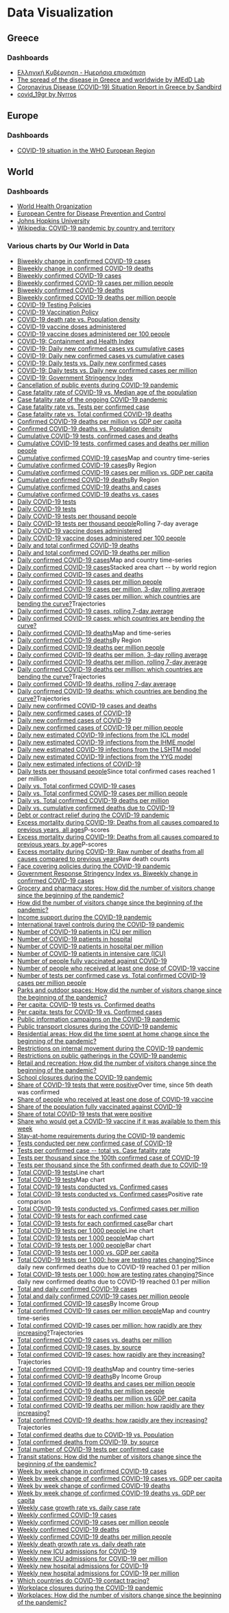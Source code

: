 # Data Visualization

## Greece

### Dashboards

- [Ελληνική Κυβέρνηση - Ημερήσια επισκόπιση](https://covid19.gov.gr/covid19-live-analytics/)
- [The spread of the disease in Greece and worldwide by iMEdD Lab](https://lab.imedd.org/covid19/?lang=en)
- [Coronavirus Disease (COVID-19) Situation Report in Greece by Sandbird](https://covid19-greece.tk/index_en.html)
- [covid_19gr by Nyrros](https://docs.google.com/spreadsheets/d/14rKl4TAM05YWj94u3rAkS2PKTSIqYzdCeuXVMtV6ptM/edit#gid=784106715)

## Europe

### Dashboards

- [COVID-19 situation in the WHO European Region](https://who.maps.arcgis.com/apps/opsdashboard/index.html?fbclid=IwAR2mvedCeczfLMfRV1G1Puk85E0pTaZnhK-Bb7OV62gVKcwrVBAja4TNtec#/ead3c6475654481ca51c248d52ab9c61)

## World

### Dashboards

- [World Health Organization](https://covid19.who.int/)
- [European Centre for Disease Prevention and Control](https://qap.ecdc.europa.eu/public/extensions/COVID-19/COVID-19.html#global-overview-tab)
- [Johns Hopkins University](https://coronavirus.jhu.edu/map.html)
- [Wikipedia: COVID-19 pandemic by country and territory](https://en.wikipedia.org/wiki/COVID-19_pandemic_by_country_and_territory)

### Various charts by Our World in Data

- [Biweekly change in confirmed COVID-19 cases](https://ourworldindata.org/grapher/biweekly-growth-covid-cases)
- [Biweekly change in confirmed COVID-19 deaths](https://ourworldindata.org/grapher/biweekly-change-covid-deaths)
- [Biweekly confirmed COVID-19 cases](https://ourworldindata.org/grapher/biweekly-confirmed-covid-19-cases)
- [Biweekly confirmed COVID-19 cases per million people](https://ourworldindata.org/grapher/biweekly-covid-cases-per-million-people)
- [Biweekly confirmed COVID-19 deaths](https://ourworldindata.org/grapher/biweekly-covid-deaths)
- [Biweekly confirmed COVID-19 deaths per million people](https://ourworldindata.org/grapher/biweekly-covid-deaths-per-million-people)
- [COVID-19 Testing Policies](https://ourworldindata.org/grapher/covid-19-testing-policy)
- [COVID-19 Vaccination Policy](https://ourworldindata.org/grapher/covid-vaccination-policy)
- [COVID-19 death rate vs. Population density](https://ourworldindata.org/grapher/covid-19-death-rate-vs-population-density)
- [COVID-19 vaccine doses administered](https://ourworldindata.org/grapher/cumulative-covid-vaccinations)
- [COVID-19 vaccine doses administered per 100 people](https://ourworldindata.org/grapher/covid-vaccination-doses-per-capita)
- [COVID-19: Containment and Health Index](https://ourworldindata.org/grapher/covid-containment-and-health-index)
- [COVID-19: Daily new confirmed cases vs cumulative cases](https://ourworldindata.org/grapher/daily-new-confirmed-cases-of-covid-19-vs-cumulative-cases-tests-per-case)
- [COVID-19: Daily new confirmed cases vs cumulative cases](https://ourworldindata.org/grapher/daily-new-confirmed-cases-of-covid-19-vs-cumulative-cases-positive-rate)
- [COVID-19: Daily tests vs. Daily new confirmed cases](https://ourworldindata.org/grapher/covid-19-daily-tests-vs-daily-new-confirmed-cases)
- [COVID-19: Daily tests vs. Daily new confirmed cases per million](https://ourworldindata.org/grapher/covid-19-daily-tests-vs-daily-new-confirmed-cases-per-million)
- [COVID-19: Government Stringency Index](https://ourworldindata.org/grapher/covid-stringency-index)
- [Cancellation of public events during COVID-19 pandemic](https://ourworldindata.org/grapher/public-events-covid)
- [Case fatality rate of COVID-19 vs. Median age of the population](https://ourworldindata.org/grapher/case-fatality-rate-of-covid-19-vs-median-age)
- [Case fatality rate of the ongoing COVID-19 pandemic](https://ourworldindata.org/grapher/coronavirus-cfr)
- [Case fatality rate vs. Tests per confirmed case](https://ourworldindata.org/grapher/case-fatality-rate-vs-tests-per-confirmed-case)
- [Case fatality rate vs. Total confirmed COVID-19 deaths](https://ourworldindata.org/grapher/deaths-covid-19-vs-case-fatality-rate)
- [Confirmed COVID-19 deaths per million vs GDP per capita](https://ourworldindata.org/grapher/daily-confirmed-deaths-of-covid-19-per-million-people-vs-gdp-per-capita)
- [Confirmed COVID-19 deaths vs. Population density](https://ourworldindata.org/grapher/covid-19-deaths-vs-population-density)
- [Cumulative COVID-19 tests, confirmed cases and deaths](https://ourworldindata.org/grapher/covid-tests-cases-deaths)
- [Cumulative COVID-19 tests, confirmed cases and deaths per million people](https://ourworldindata.org/grapher/covid-tests-cases-deaths-per-million)
- [Cumulative confirmed COVID-19 cases](https://ourworldindata.org/grapher/total-cases-covid-19)Map and country time-series
- [Cumulative confirmed COVID-19 cases](https://ourworldindata.org/grapher/cumulative-covid-cases-region)By Region
- [Cumulative confirmed COVID-19 cases per million vs. GDP per capita](https://ourworldindata.org/grapher/total-confirmed-cases-of-covid-19-per-million-people-vs-gdp-per-capita)
- [Cumulative confirmed COVID-19 deaths](https://ourworldindata.org/grapher/cumulative-covid-deaths-region)By Region
- [Cumulative confirmed COVID-19 deaths and cases](https://ourworldindata.org/grapher/cumulative-deaths-and-cases-covid-19)
- [Cumulative confirmed COVID-19 deaths vs. cases](https://ourworldindata.org/grapher/covid-19-cumulative-confirmed-cases-vs-confirmed-deaths)
- [Daily COVID-19 tests](https://ourworldindata.org/grapher/full-list-covid-19-tests-per-day)
- [Daily COVID-19 tests](https://ourworldindata.org/grapher/daily-covid-19-tests-smoothed-7-day)
- [Daily COVID-19 tests per thousand people](https://ourworldindata.org/grapher/full-list-daily-covid-19-tests-per-thousand)
- [Daily COVID-19 tests per thousand people](https://ourworldindata.org/grapher/daily-tests-per-thousand-people-smoothed-7-day)Rolling 7-day average
- [Daily COVID-19 vaccine doses administered](https://ourworldindata.org/grapher/daily-covid-19-vaccination-doses)
- [Daily COVID-19 vaccine doses administered per 100 people](https://ourworldindata.org/grapher/daily-covid-vaccination-doses-per-capita)
- [Daily and total confirmed COVID-19 deaths](https://ourworldindata.org/grapher/total-daily-covid-deaths)
- [Daily and total confirmed COVID-19 deaths per million](https://ourworldindata.org/grapher/total-daily-covid-deaths-per-million)
- [Daily confirmed COVID-19 cases](https://ourworldindata.org/grapher/daily-cases-covid-19)Map and country time-series
- [Daily confirmed COVID-19 cases](https://ourworldindata.org/grapher/daily-cases-covid-region)Stacked area chart -- by world region
- [Daily confirmed COVID-19 cases and deaths](https://ourworldindata.org/grapher/daily-covid-cases-deaths)
- [Daily confirmed COVID-19 cases per million people](https://ourworldindata.org/grapher/new-covid-cases-per-million)
- [Daily confirmed COVID-19 cases per million, 3-day rolling average](https://ourworldindata.org/grapher/daily-covid-cases-per-million-three-day-avg)
- [Daily confirmed COVID-19 cases per million: which countries are bending the curve?](https://ourworldindata.org/grapher/covid-daily-cases-trajectory-per-million)Trajectories
- [Daily confirmed COVID-19 cases, rolling 7-day average](https://ourworldindata.org/grapher/daily-covid-cases-7-day)
- [Daily confirmed COVID-19 cases: which countries are bending the curve?](https://ourworldindata.org/grapher/covid-confirmed-daily-cases-epidemiological-trajectory)
- [Daily confirmed COVID-19 deaths](https://ourworldindata.org/grapher/daily-deaths-covid-19)Map and time-series
- [Daily confirmed COVID-19 deaths](https://ourworldindata.org/grapher/daily-covid-deaths-region)By Region
- [Daily confirmed COVID-19 deaths per million people](https://ourworldindata.org/grapher/new-covid-deaths-per-million)
- [Daily confirmed COVID-19 deaths per million, 3-day rolling average](https://ourworldindata.org/grapher/daily-covid-deaths-per-million-3-day-avg)
- [Daily confirmed COVID-19 deaths per million, rolling 7-day average](https://ourworldindata.org/grapher/daily-covid-deaths-per-million-7-day-average)
- [Daily confirmed COVID-19 deaths per million: which countries are bending the curve?](https://ourworldindata.org/grapher/covid-daily-deaths-trajectory-per-million)Trajectories
- [Daily confirmed COVID-19 deaths, rolling 7-day average](https://ourworldindata.org/grapher/daily-covid-deaths-7-day)
- [Daily confirmed COVID-19 deaths: which countries are bending the curve?](https://ourworldindata.org/grapher/covid-confirmed-daily-deaths-epidemiological-trajectory)Trajectories
- [Daily new confirmed COVID-19 cases and deaths](https://ourworldindata.org/grapher/daily-covid-cases-deaths-7-day-ra)
- [Daily new confirmed cases of COVID-19](https://ourworldindata.org/grapher/daily-new-confirmed-cases-of-covid-19-tests-per-case)
- [Daily new confirmed cases of COVID-19](https://ourworldindata.org/grapher/daily-new-confirmed-cases-of-covid-19-positive-rate)
- [Daily new confirmed cases of COVID-19 per million people](https://ourworldindata.org/grapher/daily-new-confirmed-cases-of-covid-19-per-million-tests-per-case)
- [Daily new estimated COVID-19 infections from the ICL model](https://ourworldindata.org/grapher/daily-new-estimated-covid-19-infections-icl-model)
- [Daily new estimated COVID-19 infections from the IHME model](https://ourworldindata.org/grapher/daily-new-estimated-covid-19-infections-ihme-model)
- [Daily new estimated COVID-19 infections from the LSHTM model](https://ourworldindata.org/grapher/daily-new-estimated-covid-19-infections-lshtm-model)
- [Daily new estimated COVID-19 infections from the YYG model](https://ourworldindata.org/grapher/daily-new-estimated-covid-19-infections-yyg-model)
- [Daily new estimated infections of COVID-19](https://ourworldindata.org/grapher/daily-new-estimated-infections-of-covid-19)
- [Daily tests per thousand people](https://ourworldindata.org/grapher/seven-day-daily-tests-per-thousand-since-1-per-mil-confirmed-cases)Since total confirmed cases reached 1 per million
- [Daily vs. Total confirmed COVID-19 cases](https://ourworldindata.org/grapher/covid-daily-vs-total-cases)
- [Daily vs. Total confirmed COVID-19 cases per million people](https://ourworldindata.org/grapher/covid-daily-vs-total-cases-per-million)
- [Daily vs. Total confirmed COVID-19 deaths per million](https://ourworldindata.org/grapher/covid-deaths-daily-vs-total-per-million)
- [Daily vs. cumulative confirmed deaths due to COVID-19](https://ourworldindata.org/grapher/confirmed-covid-19-deaths-cumulative-vs-daily)
- [Debt or contract relief during the COVID-19 pandemic](https://ourworldindata.org/grapher/debt-relief-covid)
- [Excess mortality during COVID-19: Deaths from all causes compared to previous years, all ages](https://ourworldindata.org/grapher/excess-mortality-p-scores)P-scores
- [Excess mortality during COVID-19: Deaths from all causes compared to previous years, by age](https://ourworldindata.org/grapher/excess-mortality-p-scores-by-age)P-scores
- [Excess mortality during COVID-19: Raw number of deaths from all causes compared to previous years](https://ourworldindata.org/grapher/excess-mortality-raw-death-count)Raw death counts
- [Face covering policies during the COVID-19 pandemic](https://ourworldindata.org/grapher/face-covering-policies-covid)
- [Government Response Stringency Index vs. Biweekly change in confirmed COVID-19 cases](https://ourworldindata.org/grapher/government-response-stringency-index-vs-biweekly-change-in-confirmed-covid-19-cases)
- [Grocery and pharmacy stores: How did the number of visitors change since the beginning of the pandemic?](https://ourworldindata.org/grapher/change-visitors-grocery-stores)
- [How did the number of visitors change since the beginning of the pandemic?](https://ourworldindata.org/grapher/changes-visitors-covid)
- [Income support during the COVID-19 pandemic](https://ourworldindata.org/grapher/income-support-covid)
- [International travel controls during the COVID-19 pandemic](https://ourworldindata.org/grapher/international-travel-covid)
- [Number of COVID-19 patients in ICU per million](https://ourworldindata.org/grapher/covid-icu-patients-per-million)
- [Number of COVID-19 patients in hospital](https://ourworldindata.org/grapher/current-covid-patients-hospital)
- [Number of COVID-19 patients in hospital per million](https://ourworldindata.org/grapher/current-covid-hospitalizations-per-million)
- [Number of COVID-19 patients in intensive care (ICU)](https://ourworldindata.org/grapher/current-covid-patients-icu)
- [Number of people fully vaccinated against COVID-19](https://ourworldindata.org/grapher/people-fully-vaccinated-covid)
- [Number of people who received at least one dose of COVID-19 vaccine](https://ourworldindata.org/grapher/people-vaccinated-covid)
- [Number of tests per confirmed case vs. Total confirmed COVID-19 cases per million people](https://ourworldindata.org/grapher/number-of-tests-per-confirmed-case-vs-total-confirmed-cases-of-covid-19-per-million-people)
- [Parks and outdoor spaces: How did the number of visitors change since the beginning of the pandemic?](https://ourworldindata.org/grapher/change-visitors-parks-covid)
- [Per capita: COVID-19 tests vs. Confirmed deaths](https://ourworldindata.org/grapher/covid-19-tests-deaths-scatter-with-comparisons)
- [Per capita: tests for COVID-19 vs. Confirmed cases](https://ourworldindata.org/grapher/covid-19-tests-vs-cases-per-million-positivity-comparisons)
- [Public information campaigns on the COVID-19 pandemic](https://ourworldindata.org/grapher/public-campaigns-covid)
- [Public transport closures during the COVID-19 pandemic](https://ourworldindata.org/grapher/public-transport-covid)
- [Residential areas: How did the time spent at home change since the beginning of the pandemic?](https://ourworldindata.org/grapher/changes-residential-duration-covid)
- [Restrictions on internal movement during the COVID-19 pandemic](https://ourworldindata.org/grapher/internal-movement-covid)
- [Restrictions on public gatherings in the COVID-19 pandemic](https://ourworldindata.org/grapher/public-gathering-rules-covid)
- [Retail and recreation: How did the number of visitors change since the beginning of the pandemic?](https://ourworldindata.org/grapher/change-visitors-retail-recreation)
- [School closures during the COVID-19 pandemic](https://ourworldindata.org/grapher/school-closures-covid)
- [Share of COVID-19 tests that were positive](https://ourworldindata.org/grapher/covid19-positive-rate-since-5th-death)Over time, since 5th death was confirmed
- [Share of people who received at least one dose of COVID-19 vaccine](https://ourworldindata.org/grapher/share-people-vaccinated-covid)
- [Share of the population fully vaccinated against COVID-19](https://ourworldindata.org/grapher/share-people-fully-vaccinated-covid)
- [Share of total COVID-19 tests that were positive](https://ourworldindata.org/grapher/covid-19-positive-rate-bar)
- [Share who would get a COVID-19 vaccine if it was available to them this week](https://ourworldindata.org/grapher/covid-vaccine-willingness)
- [Stay-at-home requirements during the COVID-19 pandemic](https://ourworldindata.org/grapher/stay-at-home-covid)
- [Tests conducted per new confirmed case of COVID-19](https://ourworldindata.org/grapher/tests-per-confirmed-case-daily-smoothed)
- [Tests per confirmed case -- total vs. Case fatality rate](https://ourworldindata.org/grapher/number-of-tests-per-confirmed-case-vs-case-fatality-rate)
- [Tests per thousand since the 100th confirmed case of COVID-19](https://ourworldindata.org/grapher/total-tests-per-thousand-since-100th-case)
- [Tests per thousand since the 5th confirmed death due to COVID-19](https://ourworldindata.org/grapher/total-tests-per-thousand-since-5th-death)
- [Total COVID-19 tests](https://ourworldindata.org/grapher/full-list-total-tests-for-covid-19)Line chart
- [Total COVID-19 tests](https://ourworldindata.org/grapher/full-list-total-tests-for-covid-19-map)Map chart
- [Total COVID-19 tests conducted vs. Confirmed cases](https://ourworldindata.org/grapher/covid-19-total-confirmed-cases-vs-total-tests-conducted)
- [Total COVID-19 tests conducted vs. Confirmed cases](https://ourworldindata.org/grapher/covid-19-tests-vs-cases-positivity-comparisons)Positive rate comparison
- [Total COVID-19 tests conducted vs. Confirmed cases per million](https://ourworldindata.org/grapher/covid-19-tests-cases-scatter-with-comparisons)
- [Total COVID-19 tests for each confirmed case](https://ourworldindata.org/grapher/the-number-of-tests-for-each-confirmed-case-since-5th-death)
- [Total COVID-19 tests for each confirmed case](https://ourworldindata.org/grapher/number-of-covid-19-tests-per-confirmed-case-bar-chart)Bar chart
- [Total COVID-19 tests per 1,000 people](https://ourworldindata.org/grapher/full-list-cumulative-total-tests-per-thousand)Line chart
- [Total COVID-19 tests per 1,000 people](https://ourworldindata.org/grapher/full-list-cumulative-total-tests-per-thousand-map)Map chart
- [Total COVID-19 tests per 1,000 people](https://ourworldindata.org/grapher/full-list-cumulative-total-tests-per-thousand-bar-chart)Bar chart
- [Total COVID-19 tests per 1,000 vs. GDP per capita](https://ourworldindata.org/grapher/tests-of-covid-19-per-thousand-people-vs-gdp-per-capita)
- [Total COVID-19 tests per 1,000: how are testing rates changing?](https://ourworldindata.org/grapher/total-tests-per-thousand-since-per-cap-death-threshold)Since daily new confirmed deaths due to COVID-19 reached 0.1 per million
- [Total COVID-19 tests per 1,000: how are testing rates changing?](https://ourworldindata.org/grapher/total-tests-per-thousand-since-per-cap-death-threshold-incl-before-outbreak)Since daily new confirmed deaths due to COVID-19 reached 0.1 per million
- [Total and daily confirmed COVID-19 cases](https://ourworldindata.org/grapher/total-and-daily-cases-covid-19)
- [Total and daily confirmed COVID-19 cases per million people](https://ourworldindata.org/grapher/total-and-daily-covid-cases-per-million)
- [Total confirmed COVID-19 cases](https://ourworldindata.org/grapher/covid-cases-income)By Income Group
- [Total confirmed COVID-19 cases per million people](https://ourworldindata.org/grapher/total-confirmed-cases-of-covid-19-per-million-people)Map and country time-series
- [Total confirmed COVID-19 cases per million: how rapidly are they increasing?](https://ourworldindata.org/grapher/covid-confirmed-cases-per-million-since-1-per-million)Trajectories
- [Total confirmed COVID-19 cases vs. deaths per million](https://ourworldindata.org/grapher/rate-confirmed-cases-vs-rate-confirmed-deaths)
- [Total confirmed COVID-19 cases, by source](https://ourworldindata.org/grapher/covid-cases-by-source)
- [Total confirmed COVID-19 cases: how rapidly are they increasing?](https://ourworldindata.org/grapher/covid-confirmed-cases-since-100th-case)Trajectories
- [Total confirmed COVID-19 deaths](https://ourworldindata.org/grapher/total-deaths-covid-19)Map and country time-series
- [Total confirmed COVID-19 deaths](https://ourworldindata.org/grapher/covid-deaths-income)By Income Group
- [Total confirmed COVID-19 deaths and cases per million people](https://ourworldindata.org/grapher/total-covid-cases-deaths-per-million)
- [Total confirmed COVID-19 deaths per million people](https://ourworldindata.org/grapher/total-covid-deaths-per-million)
- [Total confirmed COVID-19 deaths per million vs GDP per capita](https://ourworldindata.org/grapher/total-confirmed-deaths-of-covid-19-per-million-people-vs-gdp-per-capita)
- [Total confirmed COVID-19 deaths per million: how rapidly are they increasing?](https://ourworldindata.org/grapher/covid-deaths-days-since-per-million)
- [Total confirmed COVID-19 deaths: how rapidly are they increasing?](https://ourworldindata.org/grapher/covid-confirmed-deaths-since-5th-death)Trajectories
- [Total confirmed deaths due to COVID-19 vs. Population](https://ourworldindata.org/grapher/total-confirmed-deaths-due-to-covid-19-vs-population)
- [Total confirmed deaths from COVID-19, by source](https://ourworldindata.org/grapher/deaths-from-covid-by-source)
- [Total number of COVID-19 tests per confirmed case](https://ourworldindata.org/grapher/number-of-covid-19-tests-per-confirmed-case)
- [Transit stations: How did the number of visitors change since the beginning of the pandemic?](https://ourworldindata.org/grapher/visitors-transit-covid)
- [Week by week change in confirmed COVID-19 cases](https://ourworldindata.org/grapher/weekly-growth-covid-cases)
- [Week by week change of confirmed COVID-19 cases vs. GDP per capita](https://ourworldindata.org/grapher/week-by-week-change-of-covid-cases-vs-gdp-per-capita)
- [Week by week change of confirmed COVID-19 deaths](https://ourworldindata.org/grapher/weekly-growth-covid-deaths)
- [Week by week change of confirmed COVID-19 deaths vs. GDP per capita](https://ourworldindata.org/grapher/week-by-week-change-of-covid-deaths-vs-gdp-per-capita)
- [Weekly case growth rate vs. daily case rate](https://ourworldindata.org/grapher/weekly-case-growth-rate-vs-daily-case-rate)
- [Weekly confirmed COVID-19 cases](https://ourworldindata.org/grapher/weekly-covid-cases)
- [Weekly confirmed COVID-19 cases per million people](https://ourworldindata.org/grapher/weekly-covid-cases-per-million-people)
- [Weekly confirmed COVID-19 deaths](https://ourworldindata.org/grapher/weekly-covid-deaths)
- [Weekly confirmed COVID-19 deaths per million people](https://ourworldindata.org/grapher/weekly-covid-deaths-per-million-people)
- [Weekly death growth rate vs. daily death rate](https://ourworldindata.org/grapher/weekly-death-growth-rate-vs-daily-death-rate)
- [Weekly new ICU admissions for COVID-19](https://ourworldindata.org/grapher/weekly-icu-admissions-covid)
- [Weekly new ICU admissions for COVID-19 per million](https://ourworldindata.org/grapher/weekly-icu-admissions-covid-per-million)
- [Weekly new hospital admissions for COVID-19](https://ourworldindata.org/grapher/weekly-hospital-admissions-covid)
- [Weekly new hospital admissions for COVID-19 per million](https://ourworldindata.org/grapher/weekly-hospital-admissions-covid-per-million)
- [Which countries do COVID-19 contact tracing?](https://ourworldindata.org/grapher/covid-contact-tracing)
- [Workplace closures during the COVID-19 pandemic](https://ourworldindata.org/grapher/workplace-closures-covid)
- [Workplaces: How did the number of visitors change since the beginning of the pandemic?](https://ourworldindata.org/grapher/workplace-visitors-covid)
